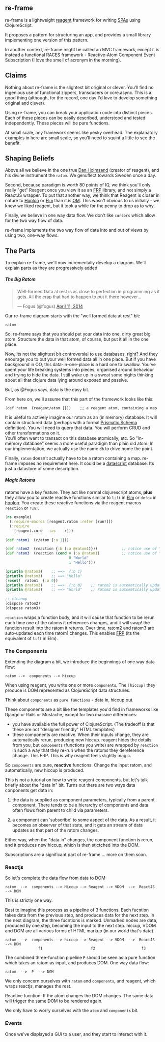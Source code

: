 ## re-frame

re-frame is a lightweight [reagent] framework for writing  [SPAs] using ClojureScript.

It proposes a pattern for structuring an app, and provides a small library implementing one version of this pattern. 

In another context, re-frame might be called an MVC framework, except it is instead a functional RACES framework - Reactive-Atom Component Event Subscription  (I love the smell of acronym in the morning).  

## Claims

Nothing about re-frame is the slightest bit original or clever. 
You'll find no ingenious use of functional zippers, transducers or core.async. 
This is a good thing (although, for the record, one day I'd love to develop something original and clever).

Using re-frame, you can break your application code into distinct pieces. 
Each of these pieces can be easily described, understood and tested independently. 
These pieces will be pure functions.

At small scale, any framework seems like pesky overhead. The 
explanatory examples in here are small scale, so you'll need to squint a little to 
see the benefit.

## Shaping Beliefs

Above all we believe in the one true [Dan Holmsand] (creator of reagent), 
and his divine instrument the `ratom`.  We genuflect towards Sweden once a day. 

Second, because paradigm is worth 80 points of IQ, we think you'll only 
really "get" Reagent once you view it as an [FRP] library, and not simply a 
ReactJS wrapper. To put that another way, we think that Reagent is closer in 
nature to [Hoplon] or [Elm] than it is [OM]. This wasn't obvious to us initially - we
knew we liked reagent, but it took a while for the penny to drop as to why.

Finally, we believe in one way data flow.  We don't like `cursors` which 
allow for the two way flow of data. 

re-frame implements the two way flow of data into and 
out of views by using two, one-way flows. 

## The Parts

To explain re-frame, we'll now incrementally 
develop a diagram.  We'll explain parts as they are progressively 
added. 

##### The Big Ratom 

<blockquote class="twitter-tweet" lang="en"><p>Well-formed Data at rest is as close to perfection in programming as it gets. All the crap that had to happen to put it there however...</p>&mdash; Fogus (@fogus) <a href="https://twitter.com/fogus/status/454582953067438080">April 11, 2014</a></blockquote>
<script async src="//platform.twitter.com/widgets.js" charset="utf-8"></script>

Our re-frame diagram starts with the "well formed data at rest" bit: 
```
ratom
```

So, re-frame says that you should put your data into one, dirty great big atom. Structure the  data in that  atom, of course, but put it all in the one place. 

Now, its not the slightest bit controversial to use databases, right? And they enourage you to put your well formed data all in one place.  But if you have background in OO, this data-in-one-place is a hard one to swallow.  You've 
 spent your life breaking systems into pieces, organised around behaviour and trying 
 to hide the data.  I still wake up in a sweat some nights thinking about all 
 that clojure data lying around exposed and passive.

But, as @Fogus says, data is the easy bit. 

From here on, we'll assume that this part of the framework looks like this:
```
(def ratom  (reagent/atom {}))    ;; a reagent atom, containing a map
```

It is useful to actively imagine our ratom as an (in memory) database. 
It will contain structured data (perhaps with a formal [Prismatic Schema] definition). 
You will need to query that data. You will perform CRUD 
and other transformations on it.  
You'll often want to transact on this database atomically, etc.  So "in-memory database" 
seems a more useful paradigm than plain old atom. In our implementation, we actually
use the name `db` to drive home the point.

Finally, `ratom` doesn't actually have to be a ratom containing a map. re-frame
imposes no requirement here.  It could be a [datascript] database.  Its just a datastore
of some description.

##### Magic Ratoms

ratoms have a key feature.  They act like normal clojurescript atoms, **plus** they allow
you to create reactive functions similar to `lift` in [Elm] or `defc=` in [hoplon].
You create these reactive functions via the reagent macros `reaction` or `run!`.

```clojure
(ns example1
  (:require-macros [reagent.ratom :refer [run!]])
  (:require
    [reagent.core   :as    r]))
    
(def ratom1  (r/atom {:a 1}))

(def ratom2  (reaction {:b (:a @ratom1)}))           ;; notice use of "reaction"
(def ratom3  (reaction (cond = (:a @ratom1)          ;; notice use of "reaction"
                             0 "World"
                             1 "Hello")))         

(println @ratom2)    ;; ==>  {:b 1}
(println @ratom3)    ;; ==> "Hello"
(reset!  ratom1  {:a 0})
(println @ratom2)    ;; ==>  {:b 0}    ;; ratom2 is automatically updated.
(println @ratom3)    ;; ==> "World"    ;; ratom3 is automatically updated.
    
;; cleanup 
(dispose ratom2)
(dispose ratom3)
```

`reaction` wraps a function body, and it will cause that function to be rerun each
time one of the ratoms it references changes, and it will swap! the function result
into the ratom it returns.  Over time, ratom2 and ratom3 are auto-updated each
time ratom1 changes. This enables [FRP] (its the equivalent of `lift` in Elm).

### The Components

Extending the diagram a bit, we introduce the beginnings of one way data flow:
```
ratom -->  components --> hiccup
```
When using reagent, you write one or more `components`.   The `[hiccup]` they
produce is DOM represented as ClojureScript data structures.

Think about `components` as `pure functions` - data in, hiccup out. 

These components are a bit like the templates you'd find in frameworks 
like Django or Rails or Mustache, except for two massive differences: 

- you have available the full power of ClojureScript.
   (The tradeoff is that these are not "designer friendly" HTML templates)
- these components are reactive.  When their inputs change, they are automatically rerun, producing new hiccup. reagent hides the details from you, but `components` (functions you write) are wrapped by `reaction` in such a way that they re-run when the ratoms they dereference change. This FRP. This is why reagent feels slightly magic.

So `components` are pure, **reactive** functions.  Change the input ratom, and automatically, new hiccup is produced.

This is not a tutorial on how to write reagent components, but let's talk briefly about the "data in" bit. Turns out there are two ways data conponents get data in: 
1. the data is supplied as component parameters, typically from a parent component.  There tends to be a 
   hierarchy of components and data often flows from parent to child via parameters. 

2. a component can 'subscribe' to some aspect of the data.  As a result, it becomes an 
   observer of that state, and it gets an stream of data updates as that part of the ratom changes.

Either way, when the "data in" changes, the component function is rerun, and it produces new hiccup, which is then stictched into the DOM. 

Subscriptions are a significant part of re-frame ... more on them soon. 

### Reactjs

So let's complete the data flow from data to DOM: 

```
ratom  -->  components --> Hiccup --> Reagent --> VDOM  -->  ReactJS  --> DOM
```

This is strictly one way. 

Best to imagine this process as a pipeline of 3 functions.  Each fucntion takes data from the 
previous step, and produces data for the next step.  In the next diagram, the three fucntions is marked. Unmarked nodes are data, produced by one step, becoming the input to the next step.  hiccup, VDOM and DOM are all various forms of HTML markup (in our world that's data).

```
ratom  -->  components --> hiccup --> Reagent --> VDOM  -->  ReactJS  --> DOM
               f1                      f2                     f3                                    
```

The combined three-function pipeline `P` should be seen as a pure function which takes an ratom as input, and produces DOM. One way data flow:
```
ratom  -->  P  --> DOM
```
We only concern ourselves with `ratom` and `components`, and reagent, which wraps reactjs, manages the rest. 

Reactive fucntion:  If the atom changes the DOM changes.  The same data will trigger 
the same DOM to be rendered again. 

We only have to worry ourselves with the `atom` and `components` bit. 

### Events

Once we've displayed a GUi to a user, and they start to interact with it. 

[SPAs]:http://en.wikipedia.org/wiki/Single-page_application
[reagent]:http://reagent-project.github.io/
[Dan Holmsand]:https://github.com/holmsand
[Hiccup]:https://github.com/weavejester/hiccup
[FRP]:https://gist.github.com/staltz/868e7e9bc2a7b8c1f754
[Elm]:http://elm-lang.org/
[OM]:https://github.com/swannodette/om
[Prismatic Schema]:https://github.com/Prismatic/schema
[InterViews]:http://www.softwarepreservation.org/projects/c_plus_plus/library/index.html#InterViews
[datascript]:https://github.com/tonsky/datascript
[Hoplon]:http://hoplon.io/
